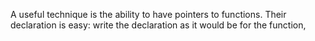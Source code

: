 A useful technique is the ability to have pointers to functions. Their declaration is easy: write the declaration as it would be for the function,
